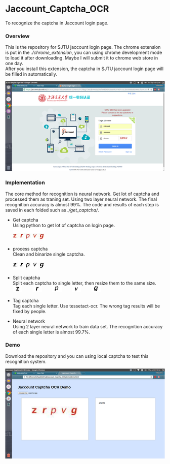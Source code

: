 # Jaccount_Captcha_OCR
To recognize the captcha in Jaccount login page.

### Overview
This is the repository for SJTU jaccount login page. The chrome extension is put in the *./chrome_extension*, you can using chrome development mode to load it after downloading. 
Maybe I will submit it to chrome web store in one day.  
After you install this extension, the captcha in SJTU jaccount login page will be filled in 
automatically.

<img src="/demo/pic.png" width=800p> 

### Implementation
The core method for recognition is neural network. Get lot of captcha and processed them as traning set. Using two layer neural network. The final recognition accuracy is almost 99%. The code and results of each step is saved in each folded such as *./get_captcha/*.  

* Get captcha  
    Using python to get lot of captcha on login page.  
    ![captcha1](/get_captcha/captcha/captcha1.jpg)  
    
* process captcha  
    Clean and binarize single captcha.  
    ![captcha2](/process_captcha/captcha_processed/captcha1.jpg)  
    
* Split captcha  
    Split each captcha to single letter, then resize them to the same size.  
    ![tt1](/split_captcha/captcha_splited_resized/4.bmp)　　
    ![tt1](/split_captcha/captcha_splited_resized/5.bmp)　　
    ![tt1](/split_captcha/captcha_splited_resized/6.bmp)　　
    ![tt1](/split_captcha/captcha_splited_resized/7.bmp)　　
    ![tt1](/split_captcha/captcha_splited_resized/8.bmp)  
    
* Tag captcha  
    Tag each single letter. Use tessetact-ocr. The wrong tag results will be fixed by people.  
    
* Neural network  
    Using 2 layer neural network to train data set. The recognition accuracy of each single letter is almost 99.7%.
    
### Demo
Download the repository and you can using local captcha to test this recognition system.  

<img src="/demo/demo_pic.png" width=800p> 

